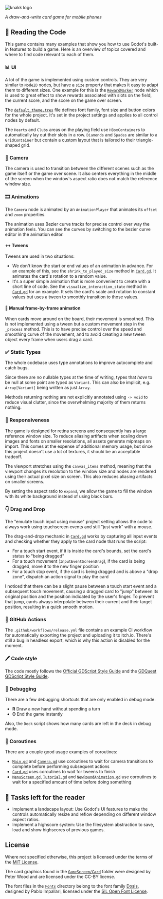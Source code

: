 ![knakk logo](small_logo.png)

*A draw-and-write card game for mobile phones*

## 📖 Reading the Code

This game contains many examples that show you how to use Godot's built-in features to build a game. Here is an overview of topics covered and where to find code relevant to each of them.

### 📊 UI

A lot of the game is implemented using custom controls. They are very similar to `Node2D` nodes, but have a `size` property that makes it easy to adapt them to different sizes. One example for this is the [`RewardMarker`](Reward/RewardMarker.gd) node which is used to great effect to show rewards associated with slots on the field, the current score, and the score on the game over screen.

The [`default_theme.tres`](default_theme.tres) file defines font family, font size and button colors for the whole project. It's set in the project settings and applies to all control nodes by default.

The `Hearts` and `Clubs` areas on the playing field use `HBoxContainer`s to automatically lay out their slots in a row. `Diamonds` and `Spades` are similar to a `GridContainer` but contain a custom layout that is tailored to their triangle-shaped grid. 

### 🎥 Camera

The camera is used to transition between the different scenes such as the game itself or the game over scene.
It also centers everything in the middle of the screen when the window's aspect ratio does not match the reference window size.

### 🎞 Animations

The `Camera` node is animated by an `AnimationPlayer` that animates its `offset` and `zoom` properties.

The animation uses Bezier curve tracks for precise control over way the animation feels. You can see the curves by switching to the bezier curve editor in the animation editor.

#### ↔ Tweens

Tweens are used in two situations:

- We don't know the start or end values of an animation in advance. For an example of this, see the `shrink_to_played_size` method in [`Card.gd`](GameScreen/Card/Card.gd). It animates the card's rotation to a random value.
- It's a super simple animation that is more convenient to create with a short line of code. See the `visualize_interaction_state` method in [`Card.gd`](GameScreen/Card/Card.gd) for an example. It sets the card's scale and rotation to constant values but uses a tween to smoothly transition to those values.

#### 🔧 Manual frame-by-frame animation

When cards move around on the board, their movement is smoothed. This is not implemented using a tween but a custom movement step in the `_process` method.
This is to have precise control over the speed and smoothing curve of the movement, and to avoid creating a new tween object every frame when users drag a card.

### ✅ Static Types

The whole codebase uses type annotations to improve autocomplete and catch bugs.

Since there are no nullable types at the time of writing, types that *have* to be null at some point are typed as `Variant`.
This can also be implicit, e.g. `Array[Variant]` being written as just `Array`.

Methods returning nothing are not explicitly annotated using `-> void` to reduce visual clutter, since the overwhelming majority of them returns nothing.

### 📱 Responsiveness

The game is designed for retina screens and consequently has a large reference window size.
To reduce aliasing artifacts when scaling down images and fonts on smaller resolutions, all assets generate mipmaps on import.
This comes at the expense of additional memory usage, but since this project doesn't use a lot of textures, it should be an acceptable tradeoff.

The viewport stretches using the `canvas_items` method, meaning that the viewport changes its resolution to the window size and nodes are rendered using their actual pixel size on screen.
This also reduces aliasing artifacts on smaller screens.

By setting the aspect ratio to `expand`, we allow the game to fill the window with its white background instead of using black bars.

### 👇 Drag and Drop

The "emulate touch input using mouse" project setting allows the code to always work using touchscreen events and still "just work" with a mouse.

The drag-and-drop mechanic in [`Card.gd`](GameScreen/Card/Card.gd) works by capturing all input events and checking whether they apply to the card node that runs the script:

- For a touch start event, if it is inside the card's bounds, set the card's status to "being dragged"
- For a touch movement (`InputEventScreenDrag`), if the card is being dragged, move it to the new finger position
- For a touch stop event, if the card is being dragged and is above a "drop zone", dispatch an action signal to play the card

I noticed that there can be a slight pause between a touch start event and a subsequent touch movement, causing a dragged card to "jump" between its original position and the position indicated by the user's finger.
To prevent that jump, cards always interpolate between their current and their target position, resulting in a quick smooth motion.

### 🤖 GitHub Actions

The `.github/workflows/release.yml` file contains an example CI workflow for automatically exporting the project and uploading it to itch.io.
There's still a bug in headless export, which is why this action is disabled for the moment.

### 🖊 Code style

The code mostly follows the [Official GDScript Style Guide](https://docs.godotengine.org/en/latest/tutorials/scripting/gdscript/gdscript_styleguide.html) and the [GDQuest GDScript Style Guide](https://www.gdquest.com/docs/guidelines/best-practices/godot-gdscript/).

### 🧐 Debugging

There are a few debugging shortcuts that are only enabled in debug mode:

- **R** Draw a new hand without spending a turn
- **O** End the game instantly

Also, the `Deck` script shows how many cards are left in the deck in debug mode.

### 🏃 Coroutines

There are a couple good usage examples of coroutines:

- [`Main.gd`](Main.gd) and [`Camera.gd`](Global/Camera.gd) use coroutines to wait for camera transitions to complete before performing subsequent actions
- [`Card.gd`](GameScreen/Card/Card.gd) uses coroutines to wait for tweens to finish
- [`MenuScreen.gd`](MenuScreen/MenuScreen.gd), [`Tutorial.gd`](GameScreen/Tutorial.gd) and [`NewRoundAnimation.gd`](GameScreen/NewRoundAnimation.gd) use coroutines to wait for a specified amount of time before doing something

## 🎯 Tasks left for the reader

- Implement a landscape layout: Use Godot's UI features to make the controls automatically resize and reflow depending on different window aspect ratios.
- Implement a highscore system: Use the filesystem abstraction to save, load and show highscores of previous games.

## License

Where not specified otherwise, this project is licensed under the terms of the [MIT License](MIT.txt).

The card graphics found in the [`GameScreen/Card`](GameScreen/Card) folder were designed by Peter Wood and are licensed under the CC-BY license.

The font files in the [`Fonts`](Fonts) directory belong to the font family [Dosis](https://fonts.google.com/specimen/Dosis), designed by Pablo Impallari, licensed under the [SIL Open Font License](Fonts/OFL.txt).